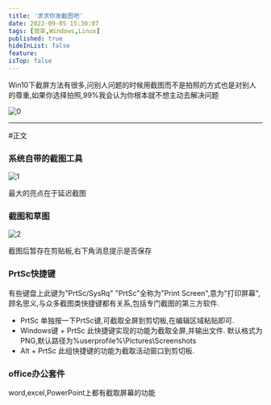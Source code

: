 ```yaml
---
title: '求求你发截图吧'
date: 2022-09-05 15:30:07
tags: [效率,Windows,Linux]
published: true
hideInList: false
feature: 
isTop: false
---
```

Win10下截屏方法有很多,问别人问题的时候用截图而不是拍照的方式也是对别人的尊重,如果你选择拍照,99%我会认为你根本就不想主动去解决问题

![0](https://s1.ax1x.com/2022/09/05/vTTYjK.png)

----
#正文

### 系统自带的截图工具

![1](https://s1.ax1x.com/2022/09/05/vTTG1x.png)

最大的亮点在于延迟截图

### 截图和草图

![2](https://s1.ax1x.com/2022/09/05/vTTJc6.png)

截图后暂存在剪贴板,右下角消息提示是否保存

### PrtSc快捷键

有些键盘上此键为"PrtSc/SysRq"
"PrtSc"全称为"Print Screen",意为"打印屏幕",顾名思义,与众多截图类快捷键都有关系,包括专门截图的第三方软件.

+ PrtSc
单独按一下PrtSc键,可截取全屏到剪切板,在编辑区域粘贴即可.
+ Windows键 + PrtSc
此快捷键实现的功能为截取全屏,并输出文件.
默认格式为PNG,默认路径为%userprofile%\Pictures\Screenshots
+ Alt + PrtSc
此组快捷键的功能为截取活动窗口到剪切板.


### office办公套件
word,excel,PowerPoint上都有截取屏幕的功能

